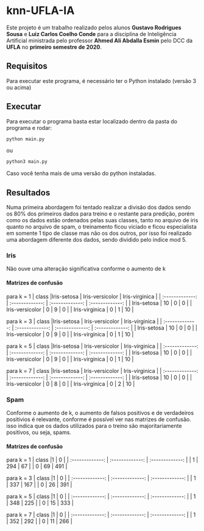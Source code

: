 # knn-UFLA-IA

Este projeto é um trabalho realizado pelos alunos **Gustavo Rodrigues Sousa** e **Luiz Carlos Coelho Conde** para a disciplina de Inteligência Artificial ministrada pelo professor **Ahmed Ali Abdalla Esmin** pelo DCC da **UFLA** no **primeiro semestre de 2020**. 

## Requisitos
Para executar este programa, é necessário ter o Python instalado (versão 3 ou acima)

## Executar
Para executar o programa basta estar localizado dentro da pasta do programa e rodar:
```bash
python main.py
```
ou
```bash
python3 main.py
```
Caso você tenha mais de uma versão do python instaladas.

## Resultados
Numa primeira abordagem foi tentado realizar a divisão dos dados sendo os 80% dos primeiros dados para treino e o restante para predição, porém como os dados estão ordenados pelas suas classes, tanto no arquivo de iris quanto no arquivo de spam, o treinamento ficou viciado e ficou especialista em somente 1 tipo de classe mas não os dos outros, por isso foi realizado uma abordagem diferente dos dados, sendo dividido pelo indice mod 5.

### Iris
Não ouve uma alteração significativa  conforme o aumento de k

#### Matrizes de confusão

para k = 1
| class |Iris-setosa | Iris-versicolor | Iris-virginica |
| :-------------: | :-------------: | :-------------: | :-------------: |
| Iris-setosa | 10 | 0 | 0 |
| Iris-versicolor | 0 | 9 | 0 |
| Iris-virginica | 0 | 1 | 10 |

para k = 3
| class |Iris-setosa | Iris-versicolor | Iris-virginica |
| :-------------: | :-------------: | :-------------: | :-------------: |
| Iris-setosa | 10 | 0 | 0 |
| Iris-versicolor | 0 | 9 | 0 |
| Iris-virginica | 0 | 1 | 10 |

para k = 5
| class |Iris-setosa | Iris-versicolor | Iris-virginica |
| :-------------: | :-------------: | :-------------: | :-------------: |
| Iris-setosa | 10 | 0 | 0 |
| Iris-versicolor | 0 | 9 | 0 |
| Iris-virginica | 0 | 1 | 10 |

para k = 7
| class |Iris-setosa | Iris-versicolor | Iris-virginica |
| :-------------: | :-------------: | :-------------: | :-------------: |
| Iris-setosa | 10 | 0 | 0 |
| Iris-versicolor | 0 | 8 | 0 |
| Iris-virginica | 0 | 2 | 10 |

### Spam
Conforme o aumento de k, o aumento de falsos positivos e de verdadeiros positivios é relevante, conforme é possível ver nas matrizes de confusão. isso indica que os dados utilizados para o treino são majoritariamente positivos, ou seja, spams.

#### Matrizes de confusão

para k = 1
| class |1 | 0 |
| :-------------: | :-------------: | :-------------: |
| 1 | 294 | 67 |
| 0 | 69 | 491 |

para k = 3
| class |1 | 0 |
| :-------------: | :-------------: | :-------------: |
| 1 | 337 | 167 |
| 0 | 26 | 391 |

para k = 5
| class |1 | 0 |
| :-------------: | :-------------: | :-------------: |
| 1 | 348 | 225 |
| 0 | 15 | 333 |

para k = 7
| class |1 | 0 |
| :-------------: | :-------------: | :-------------: |
| 1 | 352 | 292 |
| 0 | 11 | 266 |
